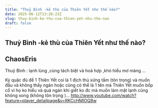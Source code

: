 ```yaml
---
title: "Thuỷ Bình -kẻ thù của Thiên Yết như thế nào?"
date: 2025-06-12T13:26:23Z
slug: thuy-binh-ke-thu-cua-thien-yet-nhu-the-nao
draft: false
---
```


## Thuỷ Bình -kẻ thù của Thiên Yết như thế nào?

## ChaosEris

Thuỷ Bình : lạnh lùng ,cùng tách biệt và hoà hợp ,khó hiểu mơ màng ...
 
Kỳ quặc đủ để 1 Thiên Yết coi là 1 địch thủ xứng tầm (tôn trọng) và muốn đấu và không thấy ngán hoặc cũng có thể là 1 tên mà Thiên Yết muốn bốp cổ vì họ ko hiểu và quá ngán khi giết ko đc mà muốn làm mặt lạnh cũng không xong (không tôn trọng )...
http://www.youtube.com/watch?feature=player_detailpage&v=RKCcHMlOQ8w​